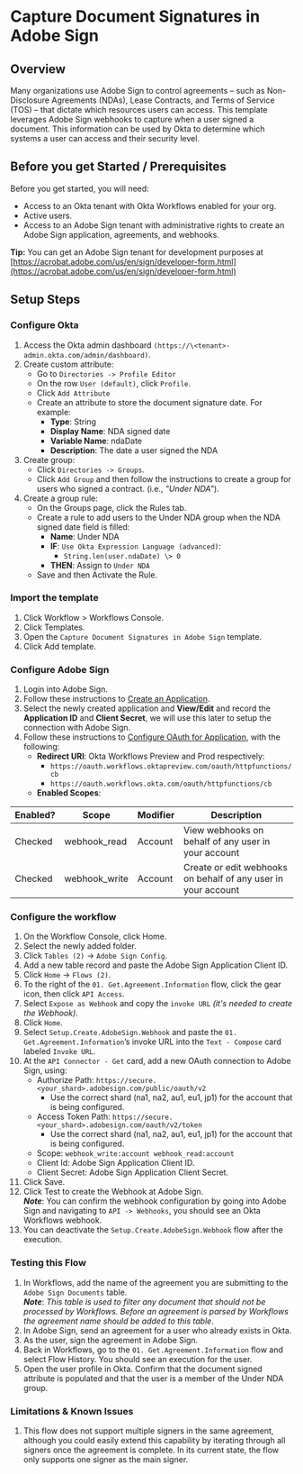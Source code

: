 # Capture Document Signatures in Adobe Sign

## Overview

Many organizations use Adobe Sign to control agreements – such as Non-Disclosure Agreements (NDAs), Lease Contracts, and Terms of Service (TOS) – that dictate which resources users can access. This template leverages Adobe Sign webhooks to capture when a user signed a document. This information can be used by Okta to determine which systems a user can access and their security level.

## Before you get Started / Prerequisites

Before you get started, you will need:

- Access to an Okta tenant with Okta Workflows enabled for your org.
- Active users.
- Access to an Adobe Sign tenant with administrative rights to create an Adobe Sign application, agreements, and webhooks.

**Tip:** You can get an Adobe Sign tenant for development purposes at [https://acrobat.adobe.com/us/en/sign/developer-form.html](https://acrobat.adobe.com/us/en/sign/developer-form.html)

## Setup Steps

### Configure Okta

1. Access the Okta admin dashboard `(https://\<tenant>-admin.okta.com/admin/dashboard)`.
2. Create custom attribute:
    - Go to `Directories -> Profile Editor`
    - On the row `User (default)`, click `Profile`.
    - Click `Add Attribute`
    - Create an attribute to store the document signature date. For example:
        - **Type**: String
        - **Display Name**: NDA signed date
        - **Variable Name**: ndaDate
        - **Description**: The date a user signed the NDA
3. Create group:
    - Click `Directories -> Groups`.
    - Click `Add Group` and then follow the instructions to create a group for users who signed a contract. (i.e., *"Under NDA"*).
4. Create a group rule:
    - On the Groups page, click the Rules tab.
    - Create a rule to add users to the Under NDA group when the NDA signed date field is filled:
        - **Name**: Under NDA
        - **IF**: `Use Okta Expression Language (advanced)`:  
            - `String.len(user.ndaDate) \> 0`
        - **THEN**: Assign to `Under NDA`
    - Save and then Activate the Rule.

### Import the template

1. Click Workflow > Workflows Console.
2. Click Templates.
3. Open the `Capture Document Signatures in Adobe Sign` template.
4. Click Add template.

### Configure Adobe Sign

1. Login into Adobe Sign.
2. Follow these instructions to [Create an Application](https://opensource.adobe.com/acrobat-sign/developer_guide/gstarted.html#create-an-application-quickstart).
3. Select the newly created application and **View/Edit** and record the **Application ID** and **Client Secret**, we will use this later to setup the connection with Adobe Sign.
4. Follow these instructions to [Configure OAuth for Application](https://opensource.adobe.com/acrobat-sign/developer_guide/gstarted.html#configure-oauth), with the following:
    - **Redirect URI**: Okta Workflows Preview and Prod respectively:
        - `https://oauth.workflows.oktapreview.com/oauth/httpfunctions/cb`
        - `https://oauth.workflows.okta.com/oauth/httpfunctions/cb`
    - **Enabled Scopes**:

| Enabled? | Scope         | Modifier | Description                                                   |
|----------|---------------|----------|---------------------------------------------------------------|
| Checked  | webhook_read  | Account  | View webhooks on behalf of any user in your account           |
| Checked  | webhook_write | Account  | Create or edit webhooks on behalf of any user in your account |

### Configure the workflow

1. On the Workflow Console, click Home.
2. Select the newly added folder.
3. Click `Tables (2)` -> `Adobe Sign Config`.
4. Add a new table record and paste the Adobe Sign Application Client ID.
5. Click `Home` -> `Flows (2)`.
6. To the right of the `01. Get.Agreement.Information` flow, click the gear icon, then click `API Access`.
7. Select `Expose as Webhook` and copy the `invoke URL` *(it's needed to create the Webhook)*.
8. Click `Home`.
9. Select `Setup.Create.AdobeSign.Webhook` and paste the `01. Get.Agreement.Information`’s invoke URL into the `Text - Compose` card labeled `Invoke URL`.
10. At the `API Connector - Get` card, add a new OAuth connection to Adobe Sign, using:
    - Authorize Path: `https://secure.<your_shard>.adobesign.com/public/oauth/v2`
        - Use the correct shard (na1, na2, au1, eu1, jp1) for the account that is being configured.
    - Access Token Path: `https://secure.<your_shard>.adobesign.com/oauth/v2/token`
        - Use the correct shard (na1, na2, au1, eu1, jp1) for the account that is being configured.
    - Scope: `webhook_write:account webhook_read:account`
    - Client Id: Adobe Sign Application Client ID.
    - Client Secret: Adobe Sign Application Client Secret.
11. Click Save.
12. Click Test to create the Webhook at Adobe Sign.  
    ***Note***: You can confirm the webhook configuration by going into Adobe Sign and navigating to `API -> Webhooks`, you should see an Okta Workflows webhook.
13. You can deactivate the `Setup.Create.AdobeSign.Webhook` flow after the execution.

### Testing this Flow

1. In Workflows, add the name of the agreement you are submitting to the `Adobe Sign Documents` table.  
    ***Note***: *This table is used to filter any document that should not be processed by Workflows. Before an agreement is parsed by Workflows the agreement name should be added to this table*.
2. In Adobe Sign, send an agreement for a user who already exists in Okta.
3. As the user, sign the agreement in Adobe Sign.
4. Back in Workflows, go to the `01. Get.Agreement.Information` flow and select Flow History. You should see an execution for the user.
5. Open the user profile in Okta. Confirm that the document signed attribute is populated and that the user is a member of the Under NDA group.

### Limitations & Known Issues

1. This flow does not support multiple signers in the same agreement, although you could easily extend this capability by iterating through all signers once the agreement is complete. In its current state, the flow only supports one signer as the main signer.
